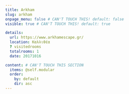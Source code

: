 ```yaml
---
title: Arkham
slug: arkham
onpage_menu: false # CAN'T TOUCH THIS! default: false
visible: true # CAN'T TOUCH THIS! default: true

details:
  url: https://www.arkhamescape.gr/
  location: Καλλιθέα
  ? visitedrooms
  totalrooms: 1
  date: 20171016

content: # CAN'T TOUCH THIS SECTION
  items: @self.modular
  order:
    by: default
    dir: asc
---
```

